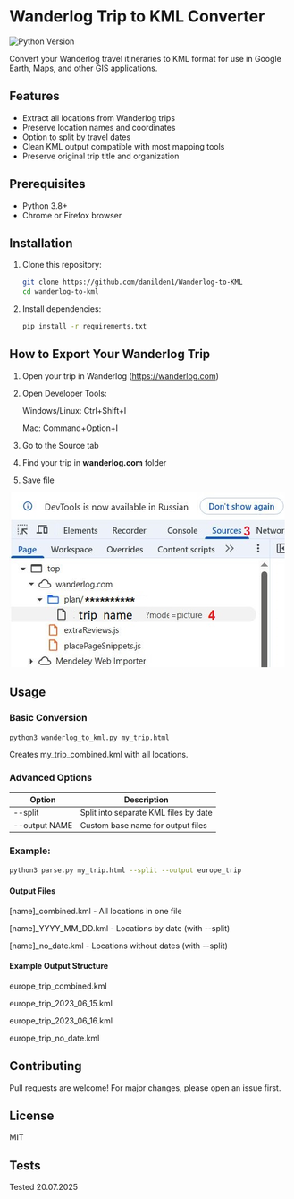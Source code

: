 # Wanderlog Trip to KML Converter

![Python Version](https://img.shields.io/badge/python-3.8%2B-blue)

Convert your Wanderlog travel itineraries to KML format for use in Google Earth, Maps, and other GIS applications.

## Features

- Extract all locations from Wanderlog trips
- Preserve location names and coordinates
- Option to split by travel dates
- Clean KML output compatible with most mapping tools
- Preserve original trip title and organization

## Prerequisites

- Python 3.8+
- Chrome or Firefox browser

## Installation

1. Clone this repository:
   ```bash
   git clone https://github.com/danilden1/Wanderlog-to-KML
   cd wanderlog-to-kml 
   ```
2. Install dependencies:
    ```bash
    pip install -r requirements.txt
    ```
## How to Export Your Wanderlog Trip
1. Open your trip in Wanderlog (https://wanderlog.com)
2. Open Developer Tools:

    Windows/Linux: Ctrl+Shift+I

    Mac: Command+Option+I

3. Go to the Source tab
4. Find your trip in **wanderlog.com** folder
5. Save file

![alt text](https://github.com/danilden1/Wanderlog-to-KML/blob/main/doc/klm.JPG?raw=true)


## Usage
### Basic Conversion
```bash
python3 wanderlog_to_kml.py my_trip.html
```
Creates my_trip_combined.kml with all locations.

### Advanced Options
|Option|Description|
|-|-|
|--split|Split into separate KML files by date|
|--output NAME|Custom base name for output files|
### Example:

```bash
python3 parse.py my_trip.html --split --output europe_trip
```
#### Output Files
[name]_combined.kml - All locations in one file

[name]_YYYY_MM_DD.kml - Locations by date (with --split)

[name]_no_date.kml - Locations without dates (with --split)

#### Example Output Structure

europe_trip_combined.kml

europe_trip_2023_06_15.kml

europe_trip_2023_06_16.kml

europe_trip_no_date.kml

## Contributing
Pull requests are welcome! For major changes, please open an issue first.

## License
MIT


## Tests
Tested 20.07.2025 